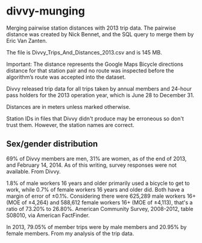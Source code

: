 divvy-munging
=============

Merging pairwise station distances with 2013 trip data. The pairwise distance was created by Nick Bennet, and the SQL query to merge them by Eric Van Zanten. 

The file is Divvy_Trips_And_Distances_2013.csv and is 145 MB.

Important: The distance represents the Google Maps Bicycle directions distance for that station pair and no route was inspected before the algorithm’s route was accepted into the dataset. 

Divvy released trip data for all trips taken by annual members and 24-hour pass holders for the 2013 operation year, which is June 28 to December 31. 

Distances are in meters unless marked otherwise. 

Station IDs in files that Divvy didn't produce may be erroneous so don't trust them. However, the station names are correct. 

## Sex/gender distribution
69% of Divvy members are men, 31% are women, as of the end of 2013, and February 14, 2014. As of this writing, survey responses were not available. From Divvy. 

1.8% of male workers 16 years and older primarily used a bicycle to get to work, while 0.7% of female workers 16 years and older did. Both have a margin of error of ±0.1%. Considering there were 625,289 male workers 16+ (MOE of ±4,264) and 588,612 female workers 16+ (MOE of ±4,113), that's a ratio of 73.20% to 26.80%. American Community Survey, 2008-2012, table S08010, via American FactFinder.

In 2013, 79.05% of member trips were by male members and 20.95% by female members. From my analysis of the trip data. 